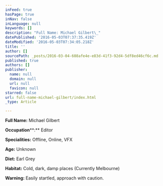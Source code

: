 ```yaml
---
inFeed: true
hasPage: true
inNav: false
inLanguage: null
keywords: []
description: "Full Name: Michael Gilbert\_"
datePublished: '2016-05-03T07:37:35.419Z'
dateModified: '2016-05-03T07:34:05.218Z'
title: ''
author: []
sourcePath: _posts/2016-03-04-608afe4e-e83d-41f3-92d4-5df8ed46cf6c.md
published: true
authors: []
publisher:
  name: null
  domain: null
  url: null
  favicon: null
starred: false
url: full-name-michael-gilbert/index.html
_type: Article

---
```

**Full Name:** Michael Gilbert 

**Occupation****:** Editor 

**Specialities:** Offline, Online, VFX 

**Age:** Unknown 

**Diet:** Earl Grey 

**Habitat:** Cold, dark, damp places (Currently Melbourne)

**Warning:** Easily startled, approach with caution.
